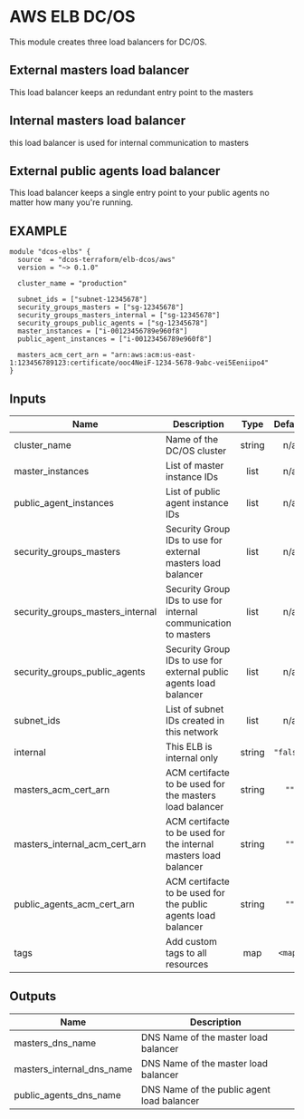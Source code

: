 AWS ELB DC/OS
============
This module creates three load balancers for DC/OS.

External masters load balancer
------------------------------
This load balancer keeps an redundant entry point to the masters

Internal masters load balancer
------------------------------
this load balancer is used for internal communication to masters

External public agents load balancer
------------------------------------
This load balancer keeps a single entry point to your public agents no matter how many you're running.

EXAMPLE
-------

```hcl
module "dcos-elbs" {
  source  = "dcos-terraform/elb-dcos/aws"
  version = "~> 0.1.0"

  cluster_name = "production"

  subnet_ids = ["subnet-12345678"]
  security_groups_masters = ["sg-12345678"]
  security_groups_masters_internal = ["sg-12345678"]
  security_groups_public_agents = ["sg-12345678"]
  master_instances = ["i-00123456789e960f8"]
  public_agent_instances = ["i-00123456789e960f8"]

  masters_acm_cert_arn = "arn:aws:acm:us-east-1:123456789123:certificate/ooc4NeiF-1234-5678-9abc-vei5Eeniipo4"
}
```

## Inputs

| Name | Description | Type | Default | Required |
|------|-------------|:----:|:-----:|:-----:|
| cluster\_name | Name of the DC/OS cluster | string | n/a | yes |
| master\_instances | List of master instance IDs | list | n/a | yes |
| public\_agent\_instances | List of public agent instance IDs | list | n/a | yes |
| security\_groups\_masters | Security Group IDs to use for external masters load balancer | list | n/a | yes |
| security\_groups\_masters\_internal | Security Group IDs to use for internal communication to masters | list | n/a | yes |
| security\_groups\_public\_agents | Security Group IDs to use for external public agents load balancer | list | n/a | yes |
| subnet\_ids | List of subnet IDs created in this network | list | n/a | yes |
| internal | This ELB is internal only | string | `"false"` | no |
| masters\_acm\_cert\_arn | ACM certifacte to be used for the masters load balancer | string | `""` | no |
| masters\_internal\_acm\_cert\_arn | ACM certifacte to be used for the internal masters load balancer | string | `""` | no |
| public\_agents\_acm\_cert\_arn | ACM certifacte to be used for the public agents load balancer | string | `""` | no |
| tags | Add custom tags to all resources | map | `<map>` | no |

## Outputs

| Name | Description |
|------|-------------|
| masters\_dns\_name | DNS Name of the master load balancer |
| masters\_internal\_dns\_name | DNS Name of the master load balancer |
| public\_agents\_dns\_name | DNS Name of the public agent load balancer |

